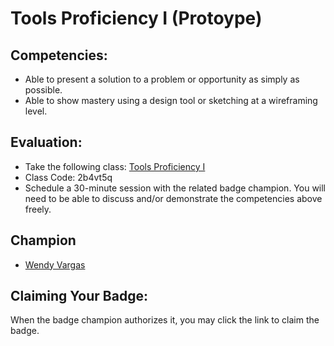 # Tools Proficiency I (Protoype)

## Competencies:

* Able to present a solution to a problem or opportunity as simply as possible.
* Able to show mastery using a design tool or sketching at a wireframing level.

## Evaluation:
* Take the following class: [Tools Proficiency I](https://classroom.google.com/c/NzU2ODUzNTkxODNa)
* Class Code: 2b4vt5q
* Schedule a 30-minute session with the related badge champion. You will need to be able to discuss and/or demonstrate the competencies above freely. 

## Champion

* [Wendy Vargas](mailto:wendy.vargas@acklenavenue.com)

## Claiming Your Badge:
When the badge champion authorizes it, you may click the link to claim the badge.
